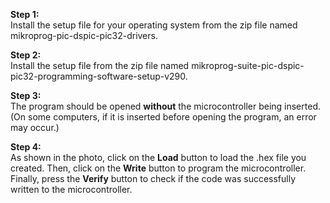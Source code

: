 **Step 1:**\
Install the setup file for your operating system from the zip file named
mikroprog-pic-dspic-pic32-drivers.

**Step 2:**\
Install the setup file from the zip file named
mikroprog-suite-pic-dspic-pic32-programming-software-setup-v290.

**Step 3:**\
The program should be opened **without** the microcontroller being
inserted. (On some computers, if it is inserted before opening the
program, an error may occur.)

**Step 4:**\
As shown in the photo, click on the **Load** button to load the .hex
file you created. Then, click on the **Write** button to program the
microcontroller. Finally, press the **Verify** button to check if the
code was successfully written to the microcontroller.
